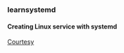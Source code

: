 ### learnsystemd

#### Creating Linux service with systemd

<a href="https://medium.com/@benmorel/creating-a-linux-service-with-systemd-611b5c8b91d6" target="_blank">Courtesy</a>

